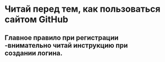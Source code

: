 # Читай перед тем, как пользоваться сайтом GitHub

## Главное правило при регистрации -внимательно читай инструкцию при создании логина.